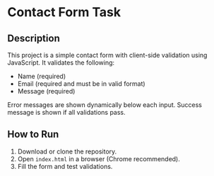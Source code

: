# Contact Form Task

## Description
This project is a simple contact form with client-side validation using JavaScript. It validates the following:
- Name (required)
- Email (required and must be in valid format)
- Message (required)

Error messages are shown dynamically below each input. Success message is shown if all validations pass.

## How to Run
1. Download or clone the repository.
2. Open `index.html` in a browser (Chrome recommended).
3. Fill the form and test validations.
